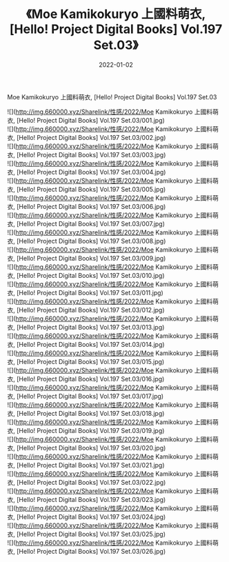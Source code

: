 ﻿---
layout: post
title:  《Moe Kamikokuryo 上國料萌衣, [Hello! Project Digital Books] Vol.197 Set.03》
date:   2022-01-02
img: http://img.660000.xyz/Sharelink/性感/2022/Moe Kamikokuryo 上國料萌衣, [Hello! Project Digital Books] Vol.197 Set.03/000.jpg
categories: [美女, 清纯, 唯美]
---

Moe Kamikokuryo 上國料萌衣, [Hello! Project Digital Books] Vol.197 Set.03

  ![](http://img.660000.xyz/Sharelink/性感/2022/Moe Kamikokuryo 上國料萌衣, [Hello! Project Digital Books] Vol.197 Set.03/001.jpg) <br> ![](http://img.660000.xyz/Sharelink/性感/2022/Moe Kamikokuryo 上國料萌衣, [Hello! Project Digital Books] Vol.197 Set.03/002.jpg) <br> ![](http://img.660000.xyz/Sharelink/性感/2022/Moe Kamikokuryo 上國料萌衣, [Hello! Project Digital Books] Vol.197 Set.03/003.jpg) <br> ![](http://img.660000.xyz/Sharelink/性感/2022/Moe Kamikokuryo 上國料萌衣, [Hello! Project Digital Books] Vol.197 Set.03/004.jpg) <br> ![](http://img.660000.xyz/Sharelink/性感/2022/Moe Kamikokuryo 上國料萌衣, [Hello! Project Digital Books] Vol.197 Set.03/005.jpg) <br> ![](http://img.660000.xyz/Sharelink/性感/2022/Moe Kamikokuryo 上國料萌衣, [Hello! Project Digital Books] Vol.197 Set.03/006.jpg) <br> ![](http://img.660000.xyz/Sharelink/性感/2022/Moe Kamikokuryo 上國料萌衣, [Hello! Project Digital Books] Vol.197 Set.03/007.jpg) <br> ![](http://img.660000.xyz/Sharelink/性感/2022/Moe Kamikokuryo 上國料萌衣, [Hello! Project Digital Books] Vol.197 Set.03/008.jpg) <br> ![](http://img.660000.xyz/Sharelink/性感/2022/Moe Kamikokuryo 上國料萌衣, [Hello! Project Digital Books] Vol.197 Set.03/009.jpg) <br> ![](http://img.660000.xyz/Sharelink/性感/2022/Moe Kamikokuryo 上國料萌衣, [Hello! Project Digital Books] Vol.197 Set.03/010.jpg) <br> ![](http://img.660000.xyz/Sharelink/性感/2022/Moe Kamikokuryo 上國料萌衣, [Hello! Project Digital Books] Vol.197 Set.03/011.jpg) <br> ![](http://img.660000.xyz/Sharelink/性感/2022/Moe Kamikokuryo 上國料萌衣, [Hello! Project Digital Books] Vol.197 Set.03/012.jpg) <br> ![](http://img.660000.xyz/Sharelink/性感/2022/Moe Kamikokuryo 上國料萌衣, [Hello! Project Digital Books] Vol.197 Set.03/013.jpg) <br> ![](http://img.660000.xyz/Sharelink/性感/2022/Moe Kamikokuryo 上國料萌衣, [Hello! Project Digital Books] Vol.197 Set.03/014.jpg) <br> ![](http://img.660000.xyz/Sharelink/性感/2022/Moe Kamikokuryo 上國料萌衣, [Hello! Project Digital Books] Vol.197 Set.03/015.jpg) <br> ![](http://img.660000.xyz/Sharelink/性感/2022/Moe Kamikokuryo 上國料萌衣, [Hello! Project Digital Books] Vol.197 Set.03/016.jpg) <br> ![](http://img.660000.xyz/Sharelink/性感/2022/Moe Kamikokuryo 上國料萌衣, [Hello! Project Digital Books] Vol.197 Set.03/017.jpg) <br> ![](http://img.660000.xyz/Sharelink/性感/2022/Moe Kamikokuryo 上國料萌衣, [Hello! Project Digital Books] Vol.197 Set.03/018.jpg) <br> ![](http://img.660000.xyz/Sharelink/性感/2022/Moe Kamikokuryo 上國料萌衣, [Hello! Project Digital Books] Vol.197 Set.03/019.jpg) <br> ![](http://img.660000.xyz/Sharelink/性感/2022/Moe Kamikokuryo 上國料萌衣, [Hello! Project Digital Books] Vol.197 Set.03/020.jpg) <br> ![](http://img.660000.xyz/Sharelink/性感/2022/Moe Kamikokuryo 上國料萌衣, [Hello! Project Digital Books] Vol.197 Set.03/021.jpg) <br> ![](http://img.660000.xyz/Sharelink/性感/2022/Moe Kamikokuryo 上國料萌衣, [Hello! Project Digital Books] Vol.197 Set.03/022.jpg) <br> ![](http://img.660000.xyz/Sharelink/性感/2022/Moe Kamikokuryo 上國料萌衣, [Hello! Project Digital Books] Vol.197 Set.03/023.jpg) <br> ![](http://img.660000.xyz/Sharelink/性感/2022/Moe Kamikokuryo 上國料萌衣, [Hello! Project Digital Books] Vol.197 Set.03/024.jpg) <br> ![](http://img.660000.xyz/Sharelink/性感/2022/Moe Kamikokuryo 上國料萌衣, [Hello! Project Digital Books] Vol.197 Set.03/025.jpg) <br> ![](http://img.660000.xyz/Sharelink/性感/2022/Moe Kamikokuryo 上國料萌衣, [Hello! Project Digital Books] Vol.197 Set.03/026.jpg) <br>
